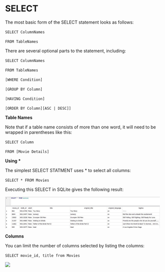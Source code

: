# SELECT

The most basic form of the SELECT statement looks as follows:

`SELECT ColumnNames`&#x20;

`FROM TableNames`&#x20;



There are several optional parts to the statement, including:

`SELECT ColumnNames`&#x20;

`FROM TableNames`&#x20;

`[WHERE Condition]`&#x20;

`[GROUP BY Column]`&#x20;

`[HAVING Condition]`&#x20;

`[ORDER BY Column][ASC | DESC]]`



**Table Names**

Note that if a table name consists of more than one word, it will need to be wrapped in parentheses like this:&#x20;

`SELECT Column`&#x20;

`FROM [Movie Details]`



**Using \***

The simplest SELECT STATMENT uses \* to select all columns:

`SELECT * FROM Movies`

Executing this SELECT in SQLite gives the following result:

![](../.gitbook/assets/select.jpg)



**Columns**

You can limit the number of columns selected by listing the columns:

`SELECT movie_id, title from Movies`

![](../.gitbook/assets/select\_columns.jpg)

